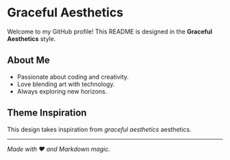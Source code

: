 # Graceful Aesthetics

Welcome to my GitHub profile! This README is designed in the **Graceful Aesthetics** style.

## About Me
- Passionate about coding and creativity.
- Love blending art with technology.
- Always exploring new horizons.

## Theme Inspiration
This design takes inspiration from *graceful aesthetics* aesthetics.

---
*Made with ❤️ and Markdown magic.*
